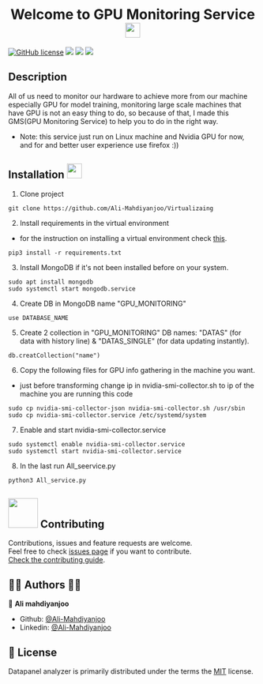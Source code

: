 <h1 align="center">Welcome to GPU Monitoring Service <img src="https://raw.githubusercontent.com/MartinHeinz/MartinHeinz/master/wave.gif" width="30px"> </h1>
<p align="center">

[![GitHub license](https://img.shields.io/github/license/Naereen/StrapDown.js.svg)](https://github.com/Naereen/StrapDown.js/blob/master/LICENSE)
![](https://img.shields.io/badge/OS-Linux-informational?style=flat&logo=linux&logoColor=white&color=40c640)
![](https://img.shields.io/badge/Code-Python-informational?style=flat&logo=python&logoColor=white&collor)
![](https://img.shields.io/badge/Shell-Bash-informational?style=flat&logo=gnu-bash&logoColor=white&color=40c640)
    
## Description 
All of us need to monitor our hardware to achieve more from our machine especially GPU for model training, monitoring large scale machines that have GPU is not an easy thing to do, so because of that, I made this GMS(GPU Monitoring Service) to help you to do in the right way.
* Note: this service just run on Linux machine and Nvidia GPU for now, and for and better user experience use firefox :))

## Installation <img src="https://media.giphy.com/media/WUlplcMpOCEmTGBtBW/giphy.gif" width="30"> 
</em></p>

1. Clone project
```
git clone https://github.com/Ali-Mahdiyanjoo/Virtualizaing
```

2. Install requirements in the virtual environment
- for the instruction on installing a virtual environment check [this](https://stackoverflow.com/questions/23842713/using-python-3-in-virtualenv).
```
pip3 install -r requirements.txt
```

3. Install MongoDB if it's not been installed before on your system.
```
sudo apt install mongodb
sudo systemctl start mongodb.service
```

4. Create DB in MongoDB name "GPU_MONITORING"
```
use DATABASE_NAME
```

5. Create 2 collection in "GPU_MONITORING" DB names: "DATAS" (for data with history line) & "DATAS_SINGLE" (for data updating instantly).

```
db.creatCollection("name")
```

6. Copy the following files for GPU info gathering in the machine you want.

* just before transforming change ip in nvidia-smi-collector.sh to ip of the machine you are running this code

```
sudo cp nvidia-smi-collector-json nvidia-smi-collector.sh /usr/sbin
sudo cp nvidia-smi-collector.service /etc/systemd/system
```

7. Enable and start nvidia-smi-collector.service
```
sudo systemctl enable nvidia-smi-collector.service
sudo systemctl start nvidia-smi-collector.service
```
8. In the last run All_seervice.py
  
  ```
  python3 All_service.py
  ```

##  <img src="https://media.giphy.com/media/LnQjpWaON8nhr21vNW/giphy.gif" width="60"> Contributing

Contributions, issues and feature requests are welcome.<br />
Feel free to check [issues page](https://github.com/adib-vali/DataPanel_Project/issues) if you want to contribute.<br />
[Check the contributing guide](./CONTRIBUTING.md).<br />

## 👩‍💻 Authors 👨‍💻

👤 **Ali mahdiyanjoo**

- Github: [@Ali-Mahdiyanjoo](https://github.com/Ali-Mahdiyanjoo)
- Linkedin: [@Ali-Mahdiyanjoo](https://www.linkedin.com/in/ali-mahdiyanjoo-1452101b6)

## 📝 License
Datapanel analyzer is primarily distributed under the terms the [MIT](https://github.com/Ali-Mahdiyanjoo/Virtualizaing/blob/main/LICENSE)
 license.
